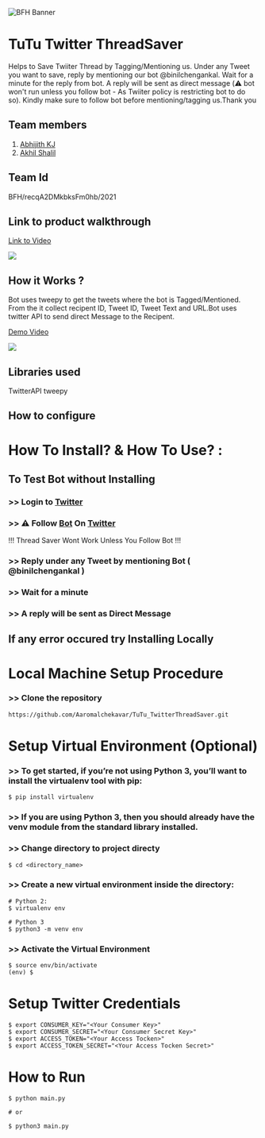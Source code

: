 ![BFH Banner](https://trello-attachments.s3.amazonaws.com/542e9c6316504d5797afbfb9/542e9c6316504d5797afbfc1/39dee8d993841943b5723510ce663233/Frame_19.png)

# TuTu Twitter ThreadSaver
Helps to Save Twiiter Thread by Tagging/Mentioning us. Under any Tweet you want to save, reply by mentioning our bot @binilchengankal. Wait for a minute for the reply from bot. A reply will be sent as direct message (⚠️ bot won't run unless you follow bot - As Twiiter policy is restricting bot to do so). Kindly make sure to follow bot before mentioning/tagging us.Thank you

## Team members

1. [Abhijith KJ](https://github.com/abhijith666)
2. [Akhil Shalil](https://github.com/akku127)

## Team Id

BFH/recqA2DMkbksFm0hb/2021

## Link to product walkthrough

[Link to Video](https://www.loom.com/share/0ccfe2e34dc94da1ab6bf09e1801a5e3)

[![](https://cdn.loom.com/sessions/thumbnails/0ccfe2e34dc94da1ab6bf09e1801a5e3-with-play.gif)](https://www.loom.com/share/0ccfe2e34dc94da1ab6bf09e1801a5e3)

## How it Works ?

Bot uses tweepy to get the tweets where the bot is Tagged/Mentioned.
From the it collect recipent ID, Tweet ID, Tweet Text and URL.Bot uses twitter API to send direct Message to the Recipent.

[Demo Video](https://www.loom.com/share/0ccfe2e34dc94da1ab6bf09e1801a5e3)

[![](https://cdn.loom.com/sessions/thumbnails/de6860cf4bbc4f0db0848d9f6e0285ad-1621800829799-with-play.gif)](https://www.loom.com/share/de6860cf4bbc4f0db0848d9f6e0285ad)

## Libraries used

TwitterAPI
tweepy

## How to configure

# How To Install? & How To Use? :

## To Test Bot without Installing

### \>\> Login to [Twitter](https://www.twiiter.com/)

### \>\> ⚠️ Follow [Bot](https://twitter.com/binilchengankal) On [Twitter](https://www.twiiter.com/)

!!! Thread Saver Wont Work Unless You Follow Bot !!!

### \>\> Reply under any Tweet by mentioning Bot ( @binilchengankal )

### \>\> Wait for a minute

### \>\> A reply will be sent as Direct Message

## If any error occured try Installing Locally

# Local Machine Setup Procedure

### \>\> Clone the repository

```
https://github.com/Aaromalchekavar/TuTu_TwitterThreadSaver.git

```
# Setup Virtual Environment (Optional)
### >> To get started, if you’re not using Python 3, you’ll want to install the virtualenv tool with pip:
```
$ pip install virtualenv

```
### >> If you are using Python 3, then you should already have the venv module from the standard library installed.
### >> Change directory to project directy 
```
$ cd <directory_name>

```
### >> Create a new virtual environment inside the directory:
```
# Python 2:
$ virtualenv env

# Python 3
$ python3 -m venv env

```
### >> Activate the Virtual Environment
```
$ source env/bin/activate
(env) $

```
# Setup Twitter Credentials
```
$ export CONSUMER_KEY="<Your Consumer Key>"
$ export CONSUMER_SECRET="<Your Consumer Secret Key>"
$ export ACCESS_TOKEN="<Your Access Tocken>"
$ export ACCESS_TOKEN_SECRET="<Your Access Tocken Secret>"

```
# How to Run
```
$ python main.py

# or

$ python3 main.py

```